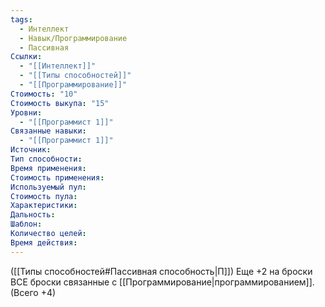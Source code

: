 ```yaml
---
tags:
  - Интеллект
  - Навык/Программирование
  - Пассивная
Ссылки:
  - "[[Интеллект]]"
  - "[[Типы способностей]]"
  - "[[Программирование]]"
Стоимость: "10"
Стоимость выкупа: "15"
Уровни:
  - "[[Программист 1]]"
Связанные навыки:
  - "[[Программист 1]]"
Источник:
Тип способности:
Время применения:
Стоимость применения:
Используемый пул:
Стоимость пула:
Характеристики:
Дальность:
Шаблон:
Количество целей:
Время действия:
---
```

([[Типы способностей#Пассивная способность|П]]) Еще +2 на броски ВСЕ броски связанные с [[Программирование|программированием]]. (Всего +4)